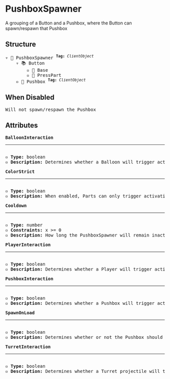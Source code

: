 # PushboxSpawner

A grouping of a Button and a Pushbox, where the Button can spawn/respawn that Pushbox

## Structure
<pre>
▿ 📁 PushboxSpawner <sup><b>Tag:</b> <i>ClientObject</i></sup>
    ▿ 📚 Button
        ▫️ 🔲 Base
        ▫️ 🔲 PressPart
    ▫️ 🔲 Pushbox <sup><b>Tag:</b> <i>ClientObject</i></sup>
</pre>

## When Disabled
<pre>
Will not spawn/respawn the Pushbox
</pre>

## Attributes
<pre>
<b>BalloonInteraction</b>  
<hr>
▫️ <b>Type:</b> boolean  
▫️ <b>Description:</b> Determines whether a Balloon will trigger activation of the Button  
</pre>

<pre>
<b>ColorStrict</b>  
<hr>
▫️ <b>Type:</b> boolean  
▫️ <b>Description:</b> When enabled, Parts can only trigger activation of the Button when they match the color of the Button. However, Parts that belong to the player are exempt from this rule 
</pre>

<pre>
<b>Cooldown</b>  
<hr>
▫️ <b>Type:</b> number  
▫️ <b>Constraints:</b> x >= 0  
▫️ <b>Description:</b> How long the PushboxSpawner will remain inactive after being activated
</pre>

<pre>
<b>PlayerInteraction</b>  
<hr>
▫️ <b>Type:</b> boolean  
▫️ <b>Description:</b> Determines whether a Player will trigger activation of the Button  
</pre>

<pre>
<b>PushboxInteraction</b>  
<hr>
▫️ <b>Type:</b> boolean  
▫️ <b>Description:</b> Determines whether a Pushbox will trigger activation of the Button  
</pre>

<pre>
<b>SpawnOnLoad</b>  
<hr>
▫️ <b>Type:</b> boolean  
▫️ <b>Description:</b> Determines whether or not the Pushbox should spawn in automatically when the Tower loads
</pre>

<pre>
<b>TurretInteraction</b>  
<hr>
▫️ <b>Type:</b> boolean  
▫️ <b>Description:</b> Determines whether a Turret projectile will trigger activation of the Button  
</pre>
